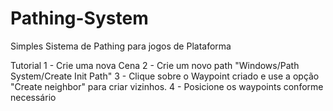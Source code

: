 # Pathing-System
Simples Sistema de Pathing para jogos de Plataforma

Tutorial
1 - Crie uma nova Cena
2 - Crie um novo path "Windows/Path System/Create Init Path"
3 - Clique sobre o Waypoint criado e use a opção "Create neighbor" para criar vizinhos.
4 - Posicione os waypoints conforme necessário
